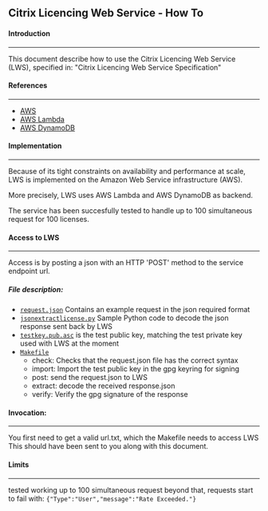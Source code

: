## Citrix Licencing Web Service - How To

#### Introduction
------
This document describe how to use the Citrix Licencing Web Service (LWS), specified in: "Citrix Licencing Web Service Specification"

#### References
------
* [AWS](https://aws.amazon.com/)
* [AWS Lambda](https://aws.amazon.com/lambda/)
* [AWS DynamoDB](https://aws.amazon.com/dynamodb/)


#### Implementation
------
Because of its tight constraints on availability and performance at scale, LWS is implemented on the Amazon Web Service infrastructure (AWS).

More precisely, LWS uses AWS Lambda and AWS DynamoDB as backend.

The service has been succesfully tested to handle up to 100 simultaneous request for 100 licenses.

#### Access to LWS
------
Access is by posting a json with an HTTP 'POST' method to the service endpoint url.

##### File description:
* [`request.json`](request.json) Contains an example request in the json required format
* [`jsonextractlicense.py`](jsonextractlicense.py) Sample Python code to decode the json response sent back by LWS
* [`testkey.pub.asc`](testkey.pub.asc) is the test public key, matching the test private key used with LWS at the moment
* [`Makefile`](Makefile)
  * check:  Checks that the request.json file has the correct syntax
  * import: Import the test public key in the gpg keyring for signing
  * post: send the request.json to LWS
  * extract: decode the received response.json
  * verify: Verify the gpg signature of the response
	
#### Invocation:
------
You first need to get a valid url.txt, which the Makefile needs to access LWS
This should have been sent to you along with this document.

#### Limits
------
tested working up to 100 simultaneous request
beyond that, requests start to fail with: `{"Type":"User","message":"Rate Exceeded."}`


